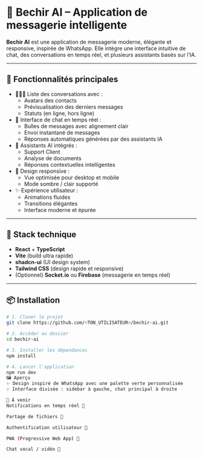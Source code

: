 # 💬 Bechir AI – Application de messagerie intelligente

**Bechir AI** est une application de messagerie moderne, élégante et responsive, inspirée de WhatsApp. Elle intègre une interface intuitive de chat, des conversations en temps réel, et plusieurs assistants basés sur l’IA.

---

## 🚀 Fonctionnalités principales

- 🧑‍🤝‍🧑 Liste des conversations avec :
  - Avatars des contacts
  - Prévisualisation des derniers messages
  - Statuts (en ligne, hors ligne)
- 💬 Interface de chat en temps réel :
  - Bulles de messages avec alignement clair
  - Envoi instantané de messages
  - Réponses automatiques générées par des assistants IA
- 🧠 Assistants AI intégrés :
  - Support Client
  - Analyse de documents
  - Réponses contextuelles intelligentes
- 📱 Design responsive :
  - Vue optimisée pour desktop et mobile
  - Mode sombre / clair supporté
- ✨ Expérience utilisateur :
  - Animations fluides
  - Transitions élégantes
  - Interface moderne et épurée

---

## 🧰 Stack technique

- **React** + **TypeScript**
- **Vite** (build ultra rapide)
- **shadcn-ui** (UI design system)
- **Tailwind CSS** (design rapide et responsive)
- (Optionnel) **Socket.io** ou **Firebase** (messagerie en temps réel)

---

## 📦 Installation

```bash
# 1. Cloner le projet
git clone https://github.com/<TON_UTILISATEUR>/bechir-ai.git

# 2. Accéder au dossier
cd bechir-ai

# 3. Installer les dépendances
npm install

# 4. Lancer l'application
npm run dev
🖼️ Aperçu
✨ Design inspiré de WhatsApp avec une palette verte personnalisée
💡 Interface divisée : sidebar à gauche, chat principal à droite

🔮 À venir
Notifications en temps réel 🔔

Partage de fichiers 📎

Authentification utilisateur 🔐

PWA (Progressive Web App) 📲

Chat vocal / vidéo 🎥

